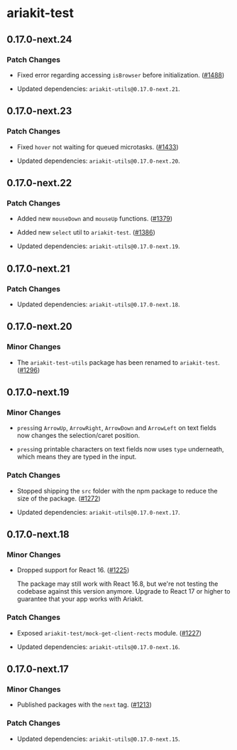 # ariakit-test

## 0.17.0-next.24

### Patch Changes

- Fixed error regarding accessing `isBrowser` before initialization. ([#1488](https://github.com/ariakit/ariakit/pull/1488))

- Updated dependencies: `ariakit-utils@0.17.0-next.21`.

## 0.17.0-next.23

### Patch Changes

- Fixed `hover` not waiting for queued microtasks. ([#1433](https://github.com/ariakit/ariakit/pull/1433))

- Updated dependencies: `ariakit-utils@0.17.0-next.20`.

## 0.17.0-next.22

### Patch Changes

- Added new `mouseDown` and `mouseUp` functions. ([#1379](https://github.com/ariakit/ariakit/pull/1379))

* Added new `select` util to `ariakit-test`. ([#1386](https://github.com/ariakit/ariakit/pull/1386))

* Updated dependencies: `ariakit-utils@0.17.0-next.19`.

## 0.17.0-next.21

### Patch Changes

- Updated dependencies: `ariakit-utils@0.17.0-next.18`.

## 0.17.0-next.20

### Minor Changes

- The `ariakit-test-utils` package has been renamed to `ariakit-test`. ([#1296](https://github.com/ariakit/ariakit/pull/1296))

## 0.17.0-next.19

### Minor Changes

- `press`ing `ArrowUp`, `ArrowRight`, `ArrowDown` and `ArrowLeft` on text fields now changes the selection/caret position.

- `press`ing printable characters on text fields now uses `type` underneath, which means they are typed in the input.

### Patch Changes

- Stopped shipping the `src` folder with the npm package to reduce the size of the package. ([#1272](https://github.com/ariakit/ariakit/pull/1272))

- Updated dependencies: `ariakit-utils@0.17.0-next.17`.

## 0.17.0-next.18

### Minor Changes

- Dropped support for React 16. ([#1225](https://github.com/ariakit/ariakit/pull/1225))

  The package may still work with React 16.8, but we're not testing the codebase against this version anymore. Upgrade to React 17 or higher to guarantee that your app works with Ariakit.

### Patch Changes

- Exposed `ariakit-test/mock-get-client-rects` module. ([#1227](https://github.com/ariakit/ariakit/pull/1227))

- Updated dependencies: `ariakit-utils@0.17.0-next.16`.

## 0.17.0-next.17

### Minor Changes

- Published packages with the `next` tag. ([#1213](https://github.com/ariakit/ariakit/pull/1213))

### Patch Changes

- Updated dependencies: `ariakit-utils@0.17.0-next.15`.
